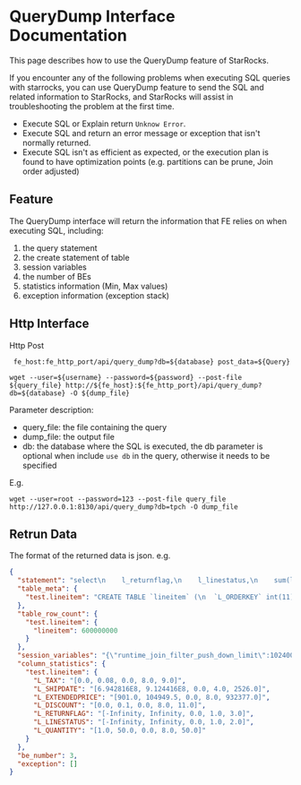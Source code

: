 # QueryDump Interface Documentation

This page describes how to use the QueryDump feature of StarRocks.

If you encounter any of the following problems when executing SQL queries with starrocks, you can use QueryDump feature to send the SQL and related information to StarRocks, and StarRocks will assist in troubleshooting the problem at the first time.

* Execute SQL or Explain return `Unknow Error`.
* Execute SQL and return an error message or exception that isn't normally returned.
* Execute SQL isn't as efficient as expected, or the execution plan is found to have optimization points (e.g. partitions can be prune, Join order adjusted)

## Feature
The QueryDump interface will return the information that FE relies on when executing SQL, including:

1. the query statement
2. the create statement of table
3. session variables
4. the number of BEs
5. statistics information (Min, Max values)
6. exception information (exception stack)


## Http Interface
Http Post

```shell
 fe_host:fe_http_port/api/query_dump?db=${database} post_data=${Query}
```

```shell
wget --user=${username} --password=${password} --post-file ${query_file} http://${fe_host}:${fe_http_port}/api/query_dump?db=${database} -O ${dump_file}
```

Parameter description:

* query_file: the file containing the query
* dump_file: the output file
* db: the database where the SQL is executed, the db parameter is optional when include `use db` in the query, otherwise it needs to be specified

E.g. 

```shell
wget --user=root --password=123 --post-file query_file http://127.0.0.1:8130/api/query_dump?db=tpch -O dump_file
```

## Retrun Data
The format of the returned data is json. e.g.

```json
{
  "statement": "select\n    l_returnflag,\n    l_linestatus,\n    sum(l_quantity) as sum_qty,\n    sum(l_extendedprice) as sum_base_price,\n    sum(l_extendedprice * (1 - l_discount)) as sum_disc_price,\n    sum(l_extendedprice * (1 - l_discount) * (1 + l_tax)) as sum_charge,\n    avg(l_quantity) as avg_qty,\n    avg(l_extendedprice) as avg_price,\n    avg(l_discount) as avg_disc,\n    count(*) as count_order\nfrom\n    lineitem\nwhere\n    l_shipdate \u003c\u003d date \u00271998-12-01\u0027\ngroup by\n    l_returnflag,\n    l_linestatus\norder by\n    l_returnflag,\n    l_linestatus ;\n",
  "table_meta": {
    "test.lineitem": "CREATE TABLE `lineitem` (\n  `L_ORDERKEY` int(11) NOT NULL COMMENT \"\",\n  `L_PARTKEY` int(11) NOT NULL COMMENT \"\",\n  `L_SUPPKEY` int(11) NOT NULL COMMENT \"\",\n  `L_LINENUMBER` int(11) NOT NULL COMMENT \"\",\n  `L_QUANTITY` double NOT NULL COMMENT \"\",\n  `L_EXTENDEDPRICE` double NOT NULL COMMENT \"\",\n  `L_DISCOUNT` double NOT NULL COMMENT \"\",\n  `L_TAX` double NOT NULL COMMENT \"\",\n  `L_RETURNFLAG` char(1) NOT NULL COMMENT \"\",\n  `L_LINESTATUS` char(1) NOT NULL COMMENT \"\",\n  `L_SHIPDATE` date NOT NULL COMMENT \"\",\n  `L_COMMITDATE` date NOT NULL COMMENT \"\",\n  `L_RECEIPTDATE` date NOT NULL COMMENT \"\",\n  `L_SHIPINSTRUCT` char(25) NOT NULL COMMENT \"\",\n  `L_SHIPMODE` char(10) NOT NULL COMMENT \"\",\n  `L_COMMENT` varchar(44) NOT NULL COMMENT \"\",\n  `PAD` char(1) NOT NULL COMMENT \"\"\n) ENGINE\u003dOLAP \nDUPLICATE KEY(`L_ORDERKEY`)\nCOMMENT \"OLAP\"\nDISTRIBUTED BY HASH(`L_ORDERKEY`) BUCKETS 20 \nPROPERTIES (\n\"replication_num\" \u003d \"1\",\n\"in_memory\" \u003d \"false\",\n\"storage_format\" \u003d \"DEFAULT\"\n);"
  },
  "table_row_count": {
    "test.lineitem": {
      "lineitem": 600000000
    }
  },
  "session_variables": "{\"runtime_join_filter_push_down_limit\":1024000,\"codegen_level\":0,\"character_set_connection\":\"utf8\",\"enable_insert_strict\":true,\"div_precision_increment\":4,\"tx_isolation\":\"REPEATABLE-READ\",\"wait_timeout\":28800,\"auto_increment_increment\":1,\"foreign_key_checks\":true,\"character_set_client\":\"utf8\",\"autocommit\":true,\"character_set_results\":\"utf8\",\"parallel_fragment_exec_instance_num\":1,\"max_scan_key_num\":-1,\"enable_global_runtime_filter\":true,\"forward_to_master\":false,\"net_read_timeout\":60,\"streaming_preaggregation_mode\":\"auto\",\"storage_engine\":\"olap\",\"tx_visible_wait_timeout\":10,\"new_planner_optimize_timeout\":3000,\"force_schedule_local\":false,\"enable_query_dump\":false,\"prefer_join_method\":\"broadcast\",\"load_mem_limit\":0,\"sql_select_limit\":9223372036854775807,\"profiling\":false,\"sql_safe_updates\":0,\"enable_new_planner_mock_tpch_statistic\":true,\"query_cache_type\":0,\"use_v2_rollup\":false,\"disable_colocate_join\":false,\"max_pushdown_conditions_per_column\":-1,\"global_runtime_filter_max_size\":4096000,\"new_planner_tpch_scale\":100,\"enable_vectorized_engine\":true,\"net_write_timeout\":60,\"collation_database\":\"utf8_general_ci\",\"hash_join_push_down_right_table\":true,\"new_planner_agg_stage\":0,\"enable_runtime_filter_from_planner\":true,\"collation_connection\":\"utf8_general_ci\",\"resource_group\":\"normal\",\"enable_new_planner_push_down_join_to_agg\":false,\"broadcast_row_limit\":15000000,\"exec_mem_limit\":2147483648,\"disable_join_reorder\":false,\"is_report_success\":false,\"global_runtime_filter_rpc_timeout\":400,\"enable_groupby_use_output_alias\":false,\"global_runtime_filter_wait_timeout\":200,\"enable_vectorized_insert\":true,\"net_buffer_length\":16384,\"transmission_compression_type\":\"LZ4\",\"interactive_timeout\":3600,\"enable_spilling\":false,\"batch_size\":1024,\"max_allowed_packet\":1048576,\"query_timeout\":300,\"test_materialized_view\":false,\"enable_cbo\":false,\"collation_server\":\"utf8_general_ci\",\"new_planner_max_transform_reorder_joins\":8,\"time_zone\":\"Asia/Shanghai\",\"max_execution_time\":3000000,\"character_set_server\":\"utf8\",\"rewrite_count_distinct_to_bitmap_hll\":true,\"parallel_exchange_instance_num\":-1,\"sql_mode\":0,\"SQL_AUTO_IS_NULL\":false,\"event_scheduler\":\"OFF\",\"disable_streaming_preaggregations\":false}",
  "column_statistics": {
    "test.lineitem": {
      "L_TAX": "[0.0, 0.08, 0.0, 8.0, 9.0]",
      "L_SHIPDATE": "[6.942816E8, 9.124416E8, 0.0, 4.0, 2526.0]",
      "L_EXTENDEDPRICE": "[901.0, 104949.5, 0.0, 8.0, 932377.0]",
      "L_DISCOUNT": "[0.0, 0.1, 0.0, 8.0, 11.0]",
      "L_RETURNFLAG": "[-Infinity, Infinity, 0.0, 1.0, 3.0]",
      "L_LINESTATUS": "[-Infinity, Infinity, 0.0, 1.0, 2.0]",
      "L_QUANTITY": "[1.0, 50.0, 0.0, 8.0, 50.0]"
    }
  },
  "be_number": 3,
  "exception": []
}
```


